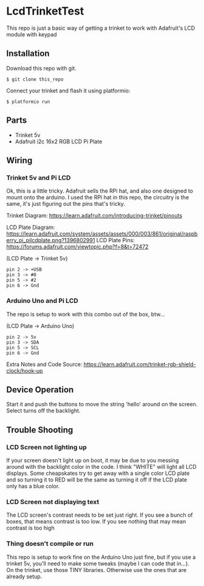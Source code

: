 # LcdTrinketTest

This repo is just a basic way of getting a trinket to work with Adafruit's LCD module with keypad

## Installation

Download this repo with git.  

```
$ git clone this_repo
```

Connect your trinket and flash it using platformio:

    $ platformio run

## Parts

- Trinket 5v
- Adafruit i2c 16x2 RGB LCD Pi Plate

## Wiring

### Trinket 5v and Pi LCD
Ok, this is a little tricky.  Adafruit sells the RPi hat, and also one designed to mount onto the arduino.  I used the RPi hat in this repo, the circuitry is the same, it's just figuring out the pins that's tricky.  

Trinket Diagram:  https://learn.adafruit.com/introducing-trinket/pinouts

LCD Plate Diagram: https://learn.adafruit.com/system/assets/assets/000/003/861/original/raspberry_pi_pilcdplate.png?1396802991
LCD Plate Pins: https://forums.adafruit.com/viewtopic.php?f=8&t=72472 

(LCD Plate -> Trinket 5v)
```
pin 2 -> +USB
pin 3 -> #0
pin 5 -> #2
pin 6 -> Gnd
```

### Arduino Uno and Pi LCD
The repo is setup to work with this combo out of the box, btw...


(LCD Plate -> Arduino Uno)
```
pin 2 -> 5v
pin 3 -> SDA
pin 5 -> SCL
pin 6 -> Gnd
```


Extra Notes and Code Source:  https://learn.adafruit.com/trinket-rgb-shield-clock/hook-up

## Device Operation

Start it and push the buttons to move the string 'hello' around on the screen.  Select turns off the backlight.  

## Trouble Shooting

### LCD Screen not lighting up
If your screen doesn't light up on boot, it may be due to you messing around with the backlight color in the code.  I think "WHITE" will light all LCD displays.  Some cheapskates try to get away with a single color LCD plate and so turning it to RED will be the same as turning it off if the LCD plate only has a blue color.  


### LCD Screen not displaying text
The LCD screen's contrast needs to be set just right.  If you see a bunch of boxes, that means contrast is too low.  If you see nothing that may mean contrast is too high

### Thing doesn't compile or run
This repo is setup to work fine on the Arduino Uno just fine, but if you use a trinket 5v, you'll need to make some tweaks (maybe I can code that in...).  On the trinket, use those TINY libraries.  Otherwise use the ones that are already setup.  

